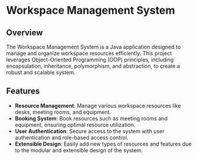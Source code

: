 # Workspace Management System

## Overview

The Workspace Management System is a Java application designed to manage and organize workspace resources efficiently. This project leverages Object-Oriented Programming (OOP) principles, including encapsulation, inheritance, polymorphism, and abstraction, to create a robust and scalable system.

## Features

- **Resource Management**: Manage various workspace resources like desks, meeting rooms, and equipment.
- **Booking System**: Book resources such as meeting rooms and equipment, ensuring optimal resource utilization.
- **User Authentication**: Secure access to the system with user authentication and role-based access control.
- **Extensible Design**: Easily add new types of resources and features due to the modular and extensible design of the system.


